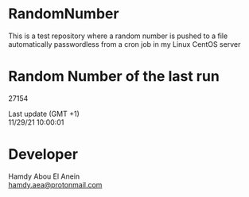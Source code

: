 # RandomNumber    
This is a test repository where a random number is pushed to a file automatically passwordless from a cron job in my Linux CentOS server    
# Random Number of the last run   
27154
      
Last update (GMT +1)    
11/29/21 10:00:01
# Developer    
Hamdy Abou El Anein   
hamdy.aea@protonmail.com
